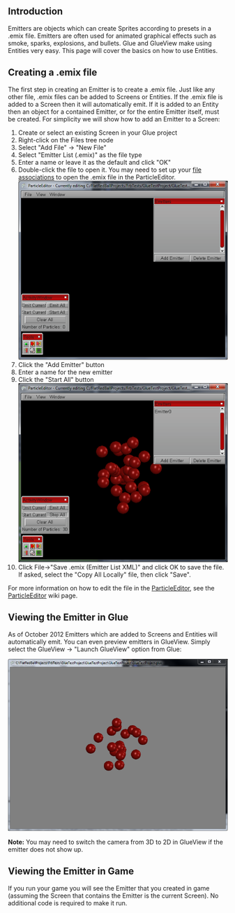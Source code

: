 ## Introduction

Emitters are objects which can create Sprites according to presets in a .emix file. Emitters are often used for animated graphical effects such as smoke, sparks, explosions, and bullets. Glue and GlueView make using Entities very easy. This page will cover the basics on how to use Entities.

## Creating a .emix file

The first step in creating an Emitter is to create a .emix file. Just like any other file, .emix files can be added to Screens or Entities. If the .emix file is added to a Screen then it will automatically emit. If it is added to an Entity then an object for a contained Emitter, or for the entire Emitter itself, must be created. For simplicity we will show how to add an Emitter to a Screen:

1.  Create or select an existing Screen in your Glue project
2.  Right-click on the Files tree node
3.  Select "Add File" -\> "New File"
4.  Select "Emitter List (.emix)" as the file type
5.  Enter a name or leave it as the default and click "OK"
6.  Double-click the file to open it. You may need to set up your [file associations](/frb/docs/index.php?title=Glue:Reference:Menu:Settings:File_Associations.md "Glue:Reference:Menu:Settings:File Associations") to open the .emix file in the ParticleEditor.![ParticleEditor.PNG](/media/migrated_media-ParticleEditor.PNG)
7.  Click the "Add Emitter" button
8.  Enter a name for the new emitter
9.  Click the "Start All" button![EmittingParticle.PNG](/media/migrated_media-EmittingParticle.PNG)
10. Click File-\>"Save .emix (Emitter List XML)" and click OK to save the file. If asked, select the "Copy All Locally" file, then click "Save".

For more information on how to edit the file in the [ParticleEditor](/frb/docs/index.php?title=ParticleEditor.md "ParticleEditor"), see the [ParticleEditor](/frb/docs/index.php?title=ParticleEditor.md "ParticleEditor") wiki page.

## Viewing the Emitter in Glue

As of October 2012 Emitters which are added to Screens and Entities will automatically emit. You can even preview emitters in GlueView. Simply select the GlueView -\> "Launch GlueView" option from Glue:

![EmitterInGView.PNG](/media/migrated_media-EmitterInGView.PNG)

**Note:** You may need to switch the camera from 3D to 2D in GlueView if the emitter does not show up.

## Viewing the Emitter in Game

If you run your game you will see the Emitter that you created in game (assuming the Screen that contains the Emitter is the current Screen). No additional code is required to make it run.
